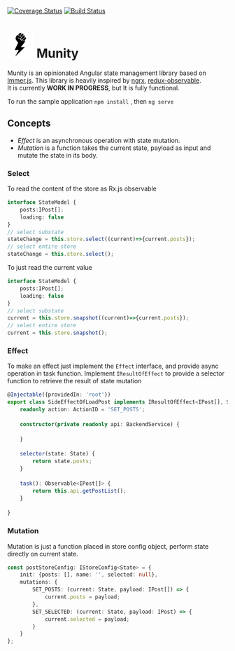 [![Coverage Status](https://coveralls.io/repos/github/pythonik/munity/badge.svg?branch=master)](https://coveralls.io/github/pythonik/munity?branch=master)
[![Build Status](https://travis-ci.com/pythonik/munity.svg?branch=master)](https://travis-ci.com/pythonik/munity)
# ![](./icon.png) Munity 

Munity is an opinionated Angular state management library based on [Immer.js](https://github.com/immerjs/immer). This library is heavily inspired by [ngrx](), [redux-observable]().   
It is currently **WORK IN PROGRESS**, but It is fully functional.

To run the sample application
```npm install``` , then ```ng serve```


## Concepts
* *Effect* is an asynchronous operation with state mutation.
* *Mutation* is a function takes the current state, payload as input and mutate the state in its body.

### Select
To read the content of the store as Rx.js observable
```ts
interface StateModel {
    posts:IPost[];
    loading: false
}
// select substate
stateChange = this.store.select((current)=>{current.posts});
// select entire store
stateChange = this.store.select();
```
To just read the current value
```ts
interface StateModel {
    posts:IPost[];
    loading: false
}
// select substate
current = this.store.snapshot((current)=>{current.posts});
// select entire store
current = this.store.snapshot();
```

### Effect
To make an effect just implement the ```Effect``` interface, and provide async operation in task function. Implement ```IResultOfEffect``` to provide a selector function to retrieve the result of state mutation
```ts
@Injectable({providedIn: 'root'})
export class SideEffectOfLoadPost implements IResultOfEffect<IPost[], State, IPost[]> {
    readonly action: ActionID = 'SET_POSTS';

    constructor(private readonly api: BackendService) {

    }

    selector(state: State) {
        return state.posts;
    }

    task(): Observable<IPost[]> {
        return this.api.getPostList();
    }

}
```

### Mutation
Mutation is just a function placed in store config object, perform state directly on current state.
```ts
const postStoreConfig: IStoreConfig<State> = {
    init: {posts: [], name: '', selected: null},
    mutations: {
        SET_POSTS: (current: State, payload: IPost[]) => {
            current.posts = payload;
        },
        SET_SELECTED: (current: State, payload: IPost) => {
            current.selected = payload;
        }
    }
};
```
